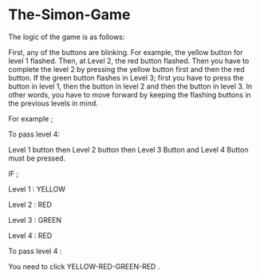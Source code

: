 # The-Simon-Game

The logic of the game is as follows:

First, any of the buttons are blinking. For example, the yellow button for level 1 flashed. Then, at Level 2, the red button flashed. Then you have to complete the level 2 by pressing the yellow button first and then the red button. If the green button flashes in Level 3; first you have to press the button in level 1, then the button in level 2 and then the button in level 3. In other words, you have to move forward by keeping the flashing buttons in the previous levels in mind.

For example ;

To pass level 4:

Level 1 button then Level 2 button then Level 3 Button and Level 4 Button must be pressed.

IF ;

Level 1 : YELLOW

Level 2 : RED

Level 3 : GREEN

Level 4 : RED

To pass level 4 :

You need to click YELLOW-RED-GREEN-RED .
